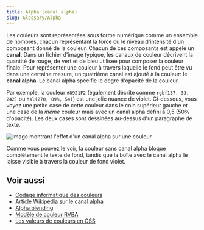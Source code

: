 ```yaml
---
title: Alpha (canal alpha)
slug: Glossary/Alpha
---
```


Les couleurs sont représentées sous forme numérique comme un ensemble de nombres, chacun représentant la force ou le niveau d'intensité d'un composant donné de la couleur. Chacun de ces composants est appelé un **canal**. Dans un fichier d'image typique, les canaux de couleur décrivent la quantité de rouge, de vert et de bleu utilisée pour composer la couleur finale. Pour représenter une couleur à travers laquelle le fond peut être vu dans une certaine mesure, un quatrième canal est ajouté à la couleur: le **canal alpha**. Le canal alpha spécifie le degré d'opacité de la couleur.

Par exemple, la couleur `#8921F2` (également décrite comme `rgb(137, 33, 242)` ou `hsl(270, 89%, 54)`) est une jolie nuance de violet. Ci-dessous, vous voyez une petite case de cette couleur dans le coin supérieur gauche et une case de la _même_ couleur mais avec un canal alpha défini à 0,5 (50% d'opacité). Les deux cases sont dessinées au-dessus d'un paragraphe de texte.

![Image montrant l'effet d'un canal alpha sur une couleur.](alpha-channel-example.png)

Comme vous pouvez le voir, la couleur sans canal alpha bloque complètement le texte de fond, tandis que la boîte avec le canal alpha le laisse visible à travers la couleur de fond violet.

## Voir aussi

- [Codage informatique des couleurs](https://fr.wikipedia.org/wiki/Codage_informatique_des_couleurs)
- [Article Wikipédia sur le canal alpha](https://fr.wikipedia.org/wiki/Canal_alpha)
- [Alpha blending](https://fr.wikipedia.org/wiki/Alpha_blending)
- [Modèle de couleur RVBA](https://fr.wikipedia.org/wiki/RVBA)
- [Les valeurs de couleurs en CSS](/fr/docs/Web/CSS/color_value)
